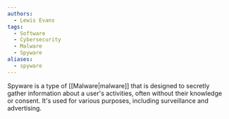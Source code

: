 ```yaml
---
authors:
  - Lewis Evans
tags:
  - Software
  - Cybersecurity
  - Malware
  - Spyware
aliases:
  - spyware
---
```

Spyware is a type of [[Malware|malware]] that is designed to secretly gather information about a user's activities, often without their knowledge or consent. It's used for various purposes, including surveillance and advertising.